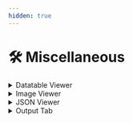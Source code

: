 ```yaml
---
hidden: true
---
```


# 🛠️ Miscellaneous

<details>

<summary>Datatable Viewer</summary>



</details>

<details>

<summary>Image Viewer</summary>



</details>

<details>

<summary>JSON Viewer</summary>



</details>

<details>

<summary>Output Tab</summary>



</details>
